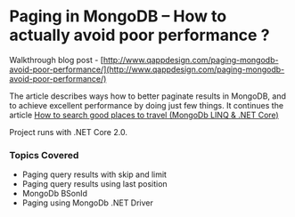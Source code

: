 # Paging in MongoDB – How to actually avoid poor performance ?

Walkthrough blog post - [http://www.qappdesign.com/paging-mongodb-avoid-poor-performance/](http://www.qappdesign.com/paging-mongodb-avoid-poor-performance/)

The article describes ways how to better paginate results in MongoDB, and to achieve excellent performance by doing just few things. It continues the article [How to search good places to travel (MongoDb LINQ & .NET Core)](http://www.qappdesign.com/search-best-places-mongodb-linq-netcore/) 

Project runs with .NET Core 2.0.

### Topics Covered
 - Paging query results with skip and limit
 - Paging query results using last position
 - MongoDb BSonId
 - Paging using MongoDb .NET Driver
